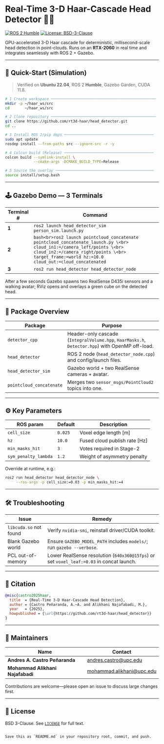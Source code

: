 

# Real-Time 3-D Haar-Cascade Head Detector 👤💡

[![ROS 2 Humble](https://img.shields.io/badge/ROS2-Humble-blue.svg)](https://docs.ros.org/en/humble/index.html)
[![License: BSD-3-Clause](https://img.shields.io/badge/License-BSD--3--Clause-green.svg)](LICENSE)

GPU-accelerated 3-D Haar cascade for deterministic, millisecond-scale head
detection in point-clouds. Runs on an **RTX-2060** in real time and integrates
seamlessly with ROS 2 + Gazebo.


---

## 🚀 Quick-Start (Simulation)

> Verified on **Ubuntu 22.04**, ROS 2 **Humble**, Gazebo Garden, CUDA 11.8.

```bash
# 1 Create workspace ────────────────────────────────────────────────
mkdir -p ~/haar_ws/src
cd       ~/haar_ws/src

# 2 Clone repository ────────────────────────────────────────────────
git clone https://github.com/rt3d-haar/head_detector.git
cd ..

# 3 Install ROS 2/pip deps ─────────────────────────────────────────
sudo apt update
rosdep install --from-paths src --ignore-src -r -y

# 4 Colcon build (Release) ─────────────────────────────────────────
colcon build --symlink-install \
             --cmake-args -DCMAKE_BUILD_TYPE=Release

# 5 Source the overlay ─────────────────────────────────────────────
source install/setup.bash
````

---

## 🕹️ Gazebo Demo — 3 Terminals

| Terminal # | Command                                                                                                                                                                                                                      |
| ---------- | ---------------------------------------------------------------------------------------------------------------------------------------------------------------------------------------------------------------------------- |
| **1**      | `ros2 launch head_detector_sim person_sim.launch.py`                                                                                                                                                                         |
| **2**      | `bash<br>ros2 launch pointcloud_concatenate pointcloud_concatenate_launch.py \<br>  cloud_in1:=/camera_left/points \<br>  cloud_in2:=/camera_right/points \<br>  target_frame:=world hz:=10.0 cloud_out:=cloud_concatenated` |
| **3**      | `ros2 run head_detector head_detector_node`                                                                                                                                                                                  |

After a few seconds Gazebo spawns two RealSense D435i sensors and a walking
avatar; RViz opens and overlays a green cube on the detected head.

---

## 🧩 Package Overview

| Package                  | Purpose                                                                                         |
| ------------------------ | ----------------------------------------------------------------------------------------------- |
| `detector_cpp`           | Header-only cascade (`IntegralVolume.hpp`, `HaarMasks.h`, `Detector.hpp`) with OpenMP off-load. |
| `head_detector`          | ROS 2 node (`head_detector_node.cpp`) and config/launch files.                                  |
| `head_detector_sim`      | Gazebo world + two RealSense cameras + avatar.                                                  |
| `pointcloud_concatenate` | Merges two `sensor_msgs/PointCloud2` topics into one.                                           |

---

## ⚙️ Key Parameters

| ROS param            | Default | Description                    |
| -------------------- | ------- | ------------------------------ |
| `cell_size`          | `0.025` | Voxel edge length \[m]         |
| `hz`                 | `10.0`  | Fused cloud publish rate \[Hz] |
| `min_masks_hit`      | `3`     | Votes required in Stage-2      |
| `sym_penalty_lambda` | `1.2`   | Weight of asymmetry penalty    |

Override at runtime, e.g.:

```bash
ros2 run head_detector head_detector_node \
     --ros-args -p cell_size:=0.03 -p min_masks_hit:=4
```

---

## 🛠️ Troubleshooting

| Issue                  | Remedy                                                                                   |
| ---------------------- | ---------------------------------------------------------------------------------------- |
| `libcuda.so` not found | Verify `nvidia-smi`, reinstall driver/CUDA toolkit.                                      |
| Blank Gazebo world     | Ensure `GAZEBO_MODEL_PATH` includes `models/`; run `gazebo --verbose`.                   |
| PCL out-of-memory      | Lower RealSense resolution (`640x360@15fps`) or set `voxel_leaf:=0.03` in concat launch. |

---

## 📄 Citation

```bibtex
@misc{castro2025haar,
  title  = {Real-Time 3-D Haar-Cascade Head Detection},
  author = {Castro Peñaranda, A.~A. and Alikhani Najafabadi, M.},
  year   = {2025},
  howpublished = {\url{https://github.com/rt3d-haar/head_detector}}
}
```

---

## 🙋 Maintainers

| Name                             | Contact                                                       |
| -------------------------------- | ------------------------------------------------------------- |
| **Andres A. Castro Peñaranda**   | [andres.castro@upc.edu](mailto:andres.castro@upc.edu)         |
| **Mohammad Alikhani Najafabadi** | [mohammad.alikhani@upc.edu](mailto:mohammad.alikhani@upc.edu) |

Contributions are welcome—please open an issue to discuss large changes first.

---

## 📝 License

BSD 3-Clause. See [`LICENSE`](LICENSE) for full text.

```

Save this as `README.md` in your repository root, commit, and push.
```
